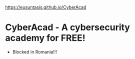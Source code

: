 https://eusuntasis.github.io/CyberAcad
# CyberAcad - A cybersecurity academy for FREE!
- Blocked in Romania!!!
